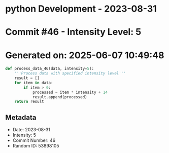 ﻿# python Development - 2023-08-31
# Commit #46 - Intensity Level: 5
# Generated on: 2025-06-07 10:49:48
```python
def process_data_46(data, intensity=5):
    '''Process data with specified intensity level'''
    result = []
    for item in data:
        if item > 0:
            processed = item * intensity + 14
            result.append(processed)
    return result
```
## Metadata
- Date: 2023-08-31
- Intensity: 5
- Commit Number: 46
- Random ID: 53898105
